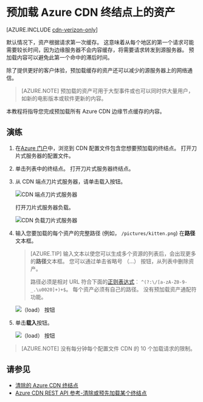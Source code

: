 <properties
    pageTitle="预加载 Azure CDN 端点上的资源 |Microsoft Azure"
    description="了解如何预加载缓存的内容，对 CDN 终结点。"
    services="cdn"
    documentationCenter=""
    authors="camsoper"
    manager="erikre"
    editor=""/>

<tags
    ms.service="cdn"
    ms.workload="tbd"
    ms.tgt_pltfrm="na"
    ms.devlang="na"
    ms.topic="article"
    ms.date="07/28/2016"
    ms.author="casoper"/>

# <a name="pre-load-assets-on-an-azure-cdn-endpoint"></a>预加载 Azure CDN 终结点上的资产

[AZURE.INCLUDE [cdn-verizon-only](../../includes/cdn-verizon-only.md)]

默认情况下，资产根据请求第一次缓存。 这意味着从每个地区的第一个请求可能需要较长时间，因为边缘服务器不会内容缓存，将需要请求转发到源服务器。 预加载内容可以避免此第一个命中的滞后时间。

除了提供更好的客户体验，预加载缓存的资产还可以减少的源服务器上的网络通信。

> [AZURE.NOTE] 预加载的资产可用于大型事件或也可以同时供大量用户，如新的电影版本或软件更新的内容。

本教程将指导您完成预加载所有 Azure CDN 边缘节点缓存的内容。

## <a name="walkthrough"></a>演练

1. 在[Azure 门户](https://portal.azure.com)中，浏览到 CDN 配置文件包含您想要预加载的终结点。  打开刀片式服务器的配置文件。

2. 单击列表中的终结点。  打开刀片式服务器终结点。

3. 从 CDN 端点刀片式服务器，请单击载入按钮。

    ![CDN 端点刀片式服务器](./media/cdn-preload-endpoint/cdn-endpoint-blade.png)

    打开刀片式服务器负载。

    ![CDN 负载刀片式服务器](./media/cdn-preload-endpoint/cdn-load-blade.png)

4. 输入您要加载的每个资产的完整路径 (例如， `/pictures/kitten.png`) 在**路径**文本框。

    > [AZURE.TIP] 输入文本以使您可以生成多个资源的列表后，会出现更多的**路径**文本框。  您可以通过单击省略号 （...） 按钮，从列表中删除资产。
    >
    > 路径必须是相对 URL 符合下面的[正则表达式](https://msdn.microsoft.com/library/az24scfc.aspx)︰ `^(?:\/[a-zA-Z0-9-_.\u0020]+)+$`。  每个资产必须有自己的路径。  没有预加载资产通配符功能。

    ![（load） 按钮](./media/cdn-preload-endpoint/cdn-load-paths.png)

5. 单击**载入**按钮。

    ![（load） 按钮](./media/cdn-preload-endpoint/cdn-load-button.png)

> [AZURE.NOTE] 没有每分钟每个配置文件 CDN 的 10 个加载请求的限制。

## <a name="see-also"></a>请参见
- [清除的 Azure CDN 终结点](cdn-purge-endpoint.md)
- [Azure CDN REST API 参考-清除或预先加载某个终结点](https://msdn.microsoft.com/library/mt634451.aspx)
